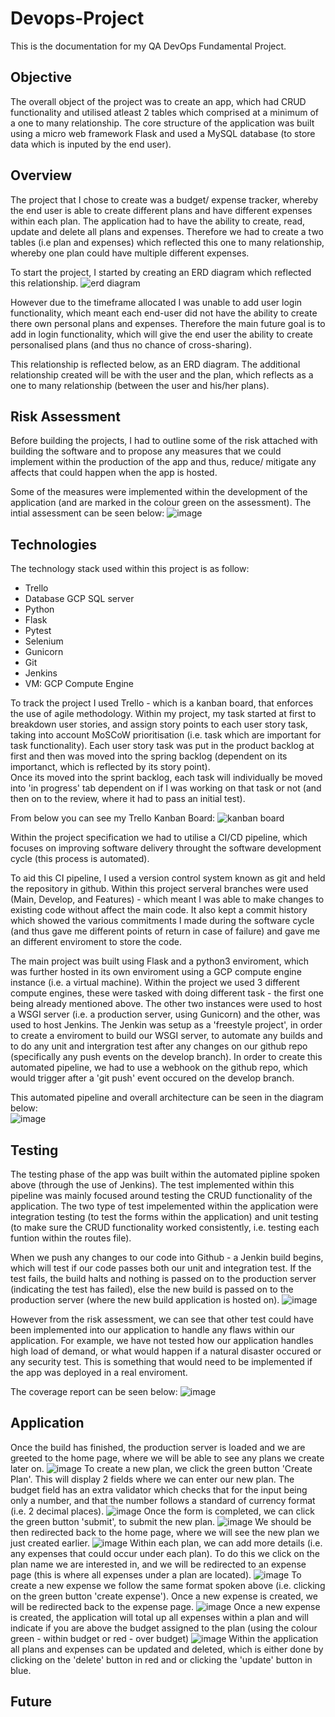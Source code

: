 # Devops-Project
This is the documentation for my QA DevOps Fundamental Project.

## Objective
The overall object of the project was to create an app, which had CRUD functionality and utilised atleast 2 tables which comprised at a minimum of a one to many relationship. The core structure of the application was built using a micro web framework Flask and used a MySQL database (to store data which is inputed by the end user).

## Overview
The project that I chose to create was a budget/ expense tracker, whereby the end user is able to create different plans and have different expenses within each plan. The application had to have the ability to create, read, update and delete all plans and expenses. Therefore we had to create a two tables (i.e plan and expenses) which reflected this one to many relationship, whereby one plan could have multiple different expenses.

To start the project, I started by creating an ERD diagram which reflected this relationship.
![erd diagram](https://user-images.githubusercontent.com/92265482/182646801-7e4dee1b-69ce-4081-bb3a-72f03dea4842.PNG)

However due to the timeframe allocated I was unable to add user login functionality, which meant each end-user did not have the ability to create there own personal plans and expenses. Therefore the main future goal is to add in login functionality, which will give the end user the ability to create personalised plans (and thus no chance of cross-sharing).

This relationship is reflected below, as an ERD diagram. The additional relationship created will be with the user and the plan, which reflects as a one to many relationship (between the user and his/her plans).


## Risk Assessment
Before building the projects, I had to outline some of the risk attached with building the software and to propose any measures that we could implement within the production of the app and thus, reduce/ mitigate any affects that could happen when the app is hosted. 

Some of the measures were implemented within the development of the application (and are marked in the colour green on the assessment). The intial assessment can be seen below:
![image](https://user-images.githubusercontent.com/92265482/182797753-b99edb8b-e6c5-4943-8ab2-7cdf99b49361.png)

## Technologies
The technology stack used within this project is as follow:
- Trello
- Database GCP SQL server
- Python
- Flask
- Pytest
- Selenium
- Gunicorn
- Git
- Jenkins 
- VM: GCP Compute Engine 

To track the project I used Trello - which is a kanban board, that enforces the use of agile methodology. Within my project, my task started at first to breakdown user stories, and assign story points to each user story task, taking into account MoSCoW prioritisation (i.e. task which are important for task functionality). Each user story task was put in the product backlog at first and then was moved into the spring backlog (dependent on its importanct, which is reflected by its story point).     
Once its moved into the sprint backlog, each task will individually be moved into 'in progress' tab dependent on if I was working on that task or not (and then on to the review, where it had to pass an initial test).

From below you can see my Trello Kanban Board:
![kanban board](https://user-images.githubusercontent.com/92265482/182798057-6bafcb4e-4bf7-40d5-ad11-7d5109111aae.JPG)

Within the project specification we had to utilise a CI/CD pipeline, which focuses on improving software delivery throught the software development cycle (this process is automated). 

To aid this CI pipeline, I used a version control system known as git and held the repository in github. Within this project serveral branches were used (Main, Develop, and Features) - which meant I was able to make changes to existing code without affect the main code. It also kept a commit history which showed the various commitments I made during the software cycle (and thus gave me different points of return in case of failure) and gave me an different enviroment to store the code.

The main project was built using Flask and a python3 enviroment, which was further hosted in its own enviroment using a GCP compute engine instance (i.e. a virtual machine). Within the project we used 3 different compute engines, these were tasked with doing different task - the first one being already mentioned above. The other two instances were used to host a WSGI server (i.e. a production server, using Gunicorn) and the other, was used to host Jenkins. 
The Jenkin was setup as a 'freestyle project', in order to create a enviroment to build our WSGI server, to automate any builds and to do any unit and intergration test after any changes on our github repo (specifically any push events on the develop branch). In order to create this automated pipeline, we had to use a webhook on the github repo, which would trigger after a 'git push' event occured on the develop branch.     

This automated pipeline and overall architecture can be seen in the diagram below:    
![image](https://user-images.githubusercontent.com/92265482/182812027-331a0e94-c934-4a6d-90c6-1c3ab409dc48.png)

## Testing
The testing phase of the app was built within the automated pipline spoken above (through the use of Jenkins). The test implemented within this pipeline was mainly focused around testing the CRUD functionality of the application. The two type of test impelemented within the application were integration testing (to test the forms within the application) and unit testing (to make sure the CRUD functionality worked consistently, i.e. testing each funtion within the routes file).

When we push any changes to our code into Github - a Jenkin build begins, which will test if our code passes both our unit and integration test. If the test fails, the build halts and nothing is passed on to the production server (indicating the test has failed), else the new build is passed on to the production server (where the new build application is hosted on). 
![image](https://user-images.githubusercontent.com/92265482/182799770-4f09e212-c6a7-4657-b116-a1054dff2b56.png)

However from the risk assessment, we can see that other test could have been implemented into our application to handle any flaws within our application. For example, we have not tested how our application handles high load of demand, or what would happen if a natural disaster occured or any security test. This is something that would need to be implemented if the app was deployed in a real enviroment.   

The coverage report can be seen below:
![image](https://user-images.githubusercontent.com/92265482/182799257-65c80630-e62c-4c37-ae7b-7614d513dcf7.png)

## Application
Once the build has finished, the production server is loaded and we are greeted to the home page, where we will be able to see any plans we create later on. 
![image](https://user-images.githubusercontent.com/92265482/182639387-b2992977-f45c-4fc2-a3b6-2bfbd69ee97c.png)
To create a new plan, we click the green button 'Create Plan'. This will display 2 fields where we can enter our new plan. The budget field has an extra validator which checks that for the input being only a number, and that the number follows a standard of currency format (i.e. 2 decimal places).
![image](https://user-images.githubusercontent.com/92265482/182639760-3ceb7243-896b-4d34-862d-dcd68468b0d6.png)
Once the form is completed, we can click the green button 'submit', to submit the new plan.
![image](https://user-images.githubusercontent.com/92265482/182640145-cb7177ed-1887-4e55-8c8f-3926a859f5d6.png)
We should be then redirected back to the home page, where we will see the new plan we just created earlier.
![image](https://user-images.githubusercontent.com/92265482/182640476-7548b2a3-3b84-4bf1-902a-d37d3d9be1d6.png)
Within each plan, we can add more details (i.e. any expenses that could occur under each plan). To do this we click on the plan name we are interested in, and we will be redirected to an expense page (this is where all expenses under a plan are located). 
![image](https://user-images.githubusercontent.com/92265482/182642241-6b26a58f-d159-4879-af1a-aad0e4a1a365.png)
To create a new expense we follow the same format spoken above (i.e. clicking on the green button 'create expense'). Once a new expense is created, we will be redirected back to the expense page.
![image](https://user-images.githubusercontent.com/92265482/182642857-93f5af11-7d31-49fa-b491-82634c8f38a5.png)
Once a new expense is created, the application will total up all expenses within a plan and will indicate if you are above the budget assigned to the plan (using the colour green - within budget or red - over budget)
![image](https://user-images.githubusercontent.com/92265482/182643478-3fcfa026-24d7-494d-bab6-590dfd030767.png)
Within the application all plans and expenses can be updated and deleted, which is either done by clicking on the 'delete' button in red and or clicking the 'update' button in blue.

## Future

